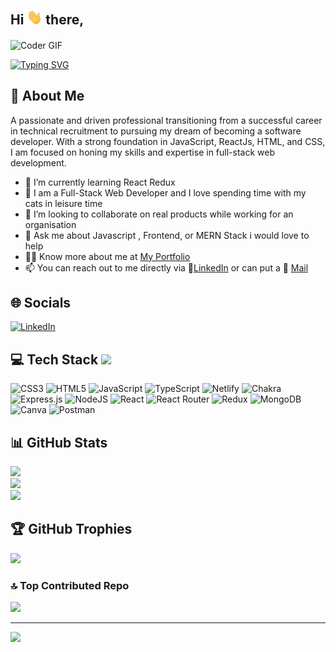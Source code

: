 
## Hi <img src="https://raw.githubusercontent.com/ABSphreak/ABSphreak/master/gifs/Hi.gif" width="25"> there,

<img align="center" src="https://c.tenor.com/S59bPkT0pqcAAAAC/programming.gif" alt="Coder GIF" height=300 margin="auto" >

[![Typing SVG](https://readme-typing-svg.demolab.com?font=Fira+Code&pause=1000&width=435&lines=I'm+Chandrakala+Masiwal+👩🏻‍🦰)](https://git.io/typing-svg)



## 💫 About Me

A passionate and driven professional transitioning from a successful career in technical recruitment to pursuing my dream of becoming a software developer. With a strong foundation in JavaScript, ReactJs, HTML, and CSS, I am focused on honing my skills and expertise in full-stack web development.

- 📖 I’m currently learning React Redux<br>
- 🔭 I am a Full-Stack Web Developer and I love spending time with my cats in leisure time<br>
- 👯 I’m looking to collaborate on real products while working for an organisation<br>
- 💬 Ask me about Javascript , Frontend, or MERN Stack i would love to help<br>
- 👨‍💻 Know more about me at [My Portfolio](https://chandrakalam08.github.io/)
- 📫 You can reach out to me directly via 📲<a href="https://www.linkedin.com/in/masiwal-chandrakala/">LinkedIn</a> or can put a 📧 <a href="mailto:chandrakala.2508@gmail.com">Mail</a>



## 🌐 Socials

[![LinkedIn](https://img.shields.io/badge/LinkedIn-%230077B5.svg?logo=linkedin&logoColor=white)](https://www.linkedin.com/in/masiwal-chandrakala/) 

## 💻 Tech Stack <img src="https://camo.githubusercontent.com/beb64ff21c883e318e4f5db5231c2ba4175705bea1c9249e82a41ab375db4f75/68747470733a2f2f6d65646961322e67697068792e636f6d2f6d656469612f51737347456d706b79454f684243623765312f67697068792e6769663f6369643d656366303565343761306e336769316266716e74716d6f62386739616964316f796a327772336473336d67373030626c267269643d67697068792e676966" width="28"/>

![CSS3](https://img.shields.io/badge/css3-%231572B6.svg?style=for-the-badge&logo=css3&logoColor=white) ![HTML5](https://img.shields.io/badge/html5-%23E34F26.svg?style=for-the-badge&logo=html5&logoColor=white) ![JavaScript](https://img.shields.io/badge/javascript-%23323330.svg?style=for-the-badge&logo=javascript&logoColor=%23F7DF1E) ![TypeScript](https://img.shields.io/badge/typescript-%23007ACC.svg?style=for-the-badge&logo=typescript&logoColor=white) ![Netlify](https://img.shields.io/badge/netlify-%23000000.svg?style=for-the-badge&logo=netlify&logoColor=#00C7B7) ![Chakra](https://img.shields.io/badge/chakra-%234ED1C5.svg?style=for-the-badge&logo=chakraui&logoColor=white) ![Express.js](https://img.shields.io/badge/express.js-%23404d59.svg?style=for-the-badge&logo=express&logoColor=%2361DAFB) ![NodeJS](https://img.shields.io/badge/node.js-6DA55F?style=for-the-badge&logo=node.js&logoColor=white) ![React](https://img.shields.io/badge/react-%2320232a.svg?style=for-the-badge&logo=react&logoColor=%2361DAFB) ![React Router](https://img.shields.io/badge/React_Router-CA4245?style=for-the-badge&logo=react-router&logoColor=white) ![Redux](https://img.shields.io/badge/redux-%23593d88.svg?style=for-the-badge&logo=redux&logoColor=white) ![MongoDB](https://img.shields.io/badge/MongoDB-%234ea94b.svg?style=for-the-badge&logo=mongodb&logoColor=white) ![Canva](https://img.shields.io/badge/Canva-%2300C4CC.svg?style=for-the-badge&logo=Canva&logoColor=white) ![Postman](https://img.shields.io/badge/Postman-FF6C37?style=for-the-badge&logo=postman&logoColor=white)

## 📊 GitHub Stats

<!-- <img align="left" width="100%" src="https://github-readme-activity-graph.cyclic.app/graph?username=chandrakalaM08&theme=github-compact" height ="307" margin-bottom="17"/>  -->


![](https://github-readme-stats.vercel.app/api?username=chandrakalaM08&theme=dark&hide_border=false&include_all_commits=true&count_private=true)<br/>
![](https://github-readme-streak-stats.herokuapp.com/?user=chandrakalaM08&theme=dark&hide_border=false)<br/>
![](https://github-readme-stats.vercel.app/api/top-langs/?username=chandrakalaM08&theme=dark&hide_border=false&include_all_commits=true&count_private=true&layout=compact)

## 🏆 GitHub Trophies

![](https://github-profile-trophy.vercel.app/?username=chandrakalaM08&theme=monokai&no-frame=false&no-bg=true&margin-w=4)

### 🔝 Top Contributed Repo

![](https://github-contributor-stats.vercel.app/api?username=chandrakalaM08&limit=5&theme=dark&combine_all_yearly_contributions=true)

---
[![](https://visitcount.itsvg.in/api?id=chandrakalaM08&icon=8&color=9)](https://visitcount.itsvg.in)


